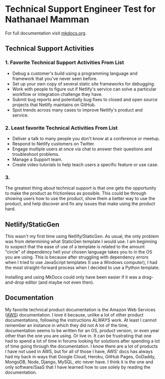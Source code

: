 # Technical Support Engineer Test for Nathanael Mamman

For full documentation visit [mkdocs.org](http://mkdocs.org).

## Technical Support Activities

### 1. Favorite Technical Support Activities From List

* Debug a customer's build using a programming language and framework that you've never seen before.
* Set up your own copy of several static site frameworks for debugging.
* Work with people to figure out if Netlify's service can solve a particular workflow or integration challenge they have.
* Submit bug reports and potentially bug fixes to closed and open source projects that Netlify maintains on GitHub.
* Spot trends across many cases to improve Netlify's product and service.

### 2. Least favorite Technical Activities From List

* Deliver a talk to many people you don't know at a conference or meetup.
* Respond to Netlify customers on Twitter.
* Engage multiple users at once via chat to answer their questions and troubleshoot problems.
* Manage a Support team.
* Create video tutorials to help teach users a specific feature or use case.

### 3.
The greatest thing about technical support is that one gets the opportunity to make the product as frictionless as possible. This could be through showing users how to use the product, show them a better way to use the product, and help discover and fix any issues that make using the product hard.

## Netlify/StaticGen

  This wasn't my first time using Netlify/StaticGen. As usual, the only problem was from determining what StaticGen template I would use.
  I am beginning to suspect that the ease of use of a template is related to the amount "circle" of dependency hell your chosen language takes you to
  in the OS you are using. This is because after struggling with dependency errors when I tried to use JavaScript templates (I use a Windows computer), I had the most straight-forward
  process when I decided to use a Python template.

  Installing and using MkDocs could only have been easier if it was a drag-and-drop editor (and maybe not even then).



## Documentation

My favorite technical product documentation is the Amazon Web Services ([AWS](https://aws.amazon.com/documentation/)) documentation. I love it because, unlike a lot of other product documentations, following the instructions ALWAYS work. At least I cannot remember an instance in which they did not A lot of the time, documentation seems to be written for an OS, product version, or even year other than the one you are using. Or live in. It can be frustrating that one had to spend a lot of time in forums looking for solutions after spending a lot of time going through the documentation. I know there are a lot of products I have not used in AWS, but for all of those I have, AWS’ docs has always had my back in ways that Google Cloud, Heroku, GitHub Pages, GoDaddy, MongoDB, Node, Django, MySQL, etc never have. I think it is the one and only software/SaaS that I have learned how to use solely by reading the documentation.
